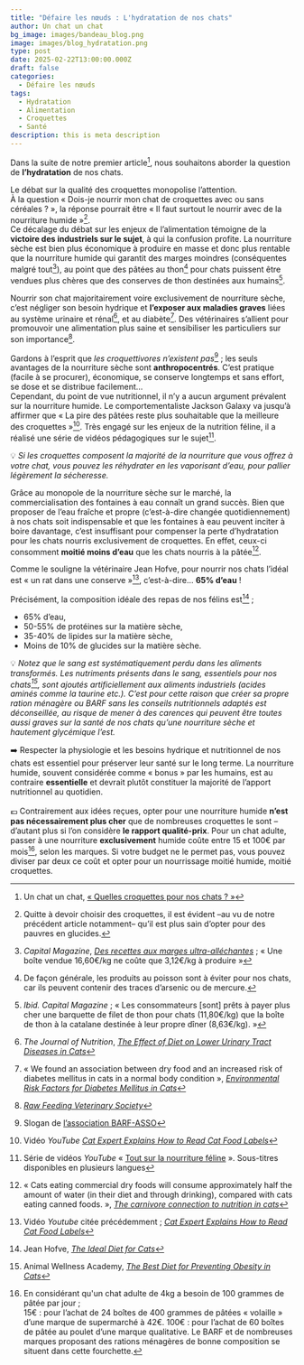 ```yaml
---
title: "Défaire les nœuds : L'hydratation de nos chats"
author: Un chat un chat
bg_image: images/bandeau_blog.png
image: images/blog_hydratation.png
type: post
date: 2025-02-22T13:00:00.000Z
draft: false
categories:
  - Défaire les nœuds
tags:
  - Hydratation
  - Alimentation
  - Croquettes
  - Santé
description: this is meta description
---
```

Dans la suite de notre premier article[^1], nous souhaitons aborder la question de **l’hydratation** de nos chats.

Le débat sur la qualité des croquettes monopolise l’attention.\
À la question « Dois-je nourrir mon chat de croquettes avec ou sans céréales ? », la réponse pourrait être « Il faut surtout le nourrir avec de la nourriture humide »[^2].\
Ce décalage du débat sur les enjeux de l’alimentation témoigne de la **victoire des industriels sur le sujet**, à qui la confusion profite. La nourriture sèche est bien plus économique à produire en masse et donc plus rentable que la nourriture humide qui garantit des marges moindres (conséquentes malgré tout[^3]), au point que des pâtées au thon[^4] pour chats puissent être vendues plus chères que des conserves de thon destinées aux humains[^5].

Nourrir son chat majoritairement voire exclusivement de nourriture sèche, c’est négliger son besoin hydrique et **l’exposer aux maladies graves** liées au système urinaire et rénal[^6], et au diabète[^8]. Des vétérinaires s’allient pour promouvoir une alimentation plus saine et sensibiliser les particuliers sur son importance[^9].

Gardons à l’esprit que *les croquettivores n’existent pas*[^10] ; les seuls avantages de la nourriture sèche sont **anthropocentrés**. C’est pratique (facile à se procurer), économique, se conserve longtemps et sans effort, se dose et se distribue facilement…\
Cependant, du point de vue nutritionnel, il n’y a aucun argument prévalent sur la nourriture humide. Le comportementaliste Jackson Galaxy va jusqu’à affirmer que « La pire des pâtées reste plus souhaitable que la meilleure des croquettes »[^11]. Très engagé sur les enjeux de la nutrition féline, il a réalisé une série de vidéos pédagogiques sur le sujet[^12].

💡 *Si les croquettes composent la majorité de la nourriture que vous offrez à votre chat, vous pouvez les réhydrater en les vaporisant d’eau, pour pallier légèrement la sécheresse.*

Grâce au monopole de la nourriture sèche sur le marché, la commercialisation des fontaines à eau connaît un grand succès. Bien que proposer de l’eau fraîche et propre (c’est-à-dire changée quotidiennement) à nos chats soit indispensable et que les fontaines à eau peuvent inciter à boire davantage, c’est insuffisant pour compenser la perte d’hydratation pour les chats nourris exclusivement de croquettes. En effet, ceux-ci consomment **moitié moins d’eau** que les chats nourris à la pâtée[^13].

Comme le souligne la vétérinaire Jean Hofve, pour nourrir nos chats l’idéal est « un rat dans une conserve »[^14], c’est-à-dire… **65% d’eau** !

Précisément, la composition idéale des repas de nos félins est[^15] ;

* 65% d’eau,
* 50-55% de protéines sur la matière sèche,
* 35-40% de lipides sur la matière sèche,
* Moins de 10% de glucides sur la matière sèche.

💡 *Notez que le sang est systématiquement perdu dans les aliments transformés. Les nutriments présents dans le sang, essentiels pour nos chats[^16], sont ajoutés artificiellement aux aliments industriels (acides aminés comme la taurine etc.). C’est pour cette raison que créer sa propre ration ménagère ou BARF sans les conseils nutritionnels adaptés est déconseillée, au risque de mener à des carences qui peuvent être toutes aussi graves sur la santé de nos chats qu’une nourriture sèche et hautement glycémique l’est.*

➡️ Respecter la physiologie et les besoins hydrique et nutritionnel de nos chats est essentiel pour préserver leur santé sur le long terme. La nourriture humide, souvent considérée comme « bonus » par les humains, est au contraire **essentielle** et devrait plutôt constituer la majorité de l’apport nutritionnel au quotidien.\
<br/>💶 Contrairement aux idées reçues, opter pour une nourriture humide **n’est pas nécessairement plus cher** que de nombreuses croquettes le sont –d’autant plus si l’on considère **le rapport qualité-prix**. Pour un chat adulte, passer à une nourriture **exclusivement** humide coûte entre 15 et 100€ par mois[^17], selon les marques. Si votre budget ne le permet pas, vous pouvez diviser par deux ce coût et opter pour un nourrissage moitié humide, moitié croquettes.

[^1]: Un chat un chat, <a href="https://unchatunchat.fr/blog/defaire_les_noeuds_documentaire/" target="_blank">« Quelles croquettes pour nos chats ? »</a>

[^2]: Quitte à devoir choisir des croquettes, il est évident –au vu de notre précédent article notamment– qu’il est plus sain d’opter pour des pauvres en glucides.

[^3]: *Capital Magazine*, <a href="https://www.capital.fr/economie-politique/des-recettes-aux-marges-ultra-allechantes-696390" target="_blank">*Des recettes aux marges ultra-alléchantes*</a> ; « Une boîte vendue 16,60€/kg ne coûte que 3,12€/kg à produire » 

[^4]: De façon générale, les produits au poisson sont à éviter pour nos chats, car ils peuvent contenir des traces d’arsenic ou de mercure. 

[^5]: *Ibid. Capital Magazine* ; « Les consommateurs \[sont] prêts à payer plus cher une barquette de filet de thon pour chats (11,80€/kg) que la boîte de thon à la catalane destinée à leur propre dîner (8,63€/kg). » 

[^6]: *The Journal of Nutrition*, <a href="https://www.sciencedirect.com/science/article/pii/S0022316623023076" target="_blank">*The Effect of Diet on Lower Urinary Tract Diseases in Cats*</a> 

[^7]: *Journal of Veterinary Science and Animal Husbandry*, <a href="https://www.researchgate.net/publication/268277616_Feline_Lower_Urinary_Tract_Disease_Flutd_-_An_Emerging_Problem_of_Recent_Era" target="_blank">*Feline Lower Urinary Tract Disease – An Emerging Problem of Recent Era*</a> 

[^8]: « We found an association between dry food and an increased risk of diabetes mellitus in cats in a normal body condition », <a href="https://onlinelibrary.wiley.com/doi/10.1111/jvim.14618" target="_blank">*Environmental Risk Factors for Diabetes Mellitus in Cats*</a> 

[^9]: <a href="https://rfvs.info/" target="_blank">*Raw Feeding Veterinary Society*</a> 

[^10]: Slogan de <a href="https://barf-asso.fr/" target="_blank">l’association BARF-ASSO</a> 

[^11]: Vidéo *YouTube* <a href="https://www.youtube.com/watch?v=jLNiAxeNlXQ&list=PLAJvHNBwbBNvS6Bfc4Q62GhOsEqi69-7H&index=4" target="_blank">*Cat Expert Explains How to Read Cat Food Labels*</a> 

[^12]: Série de vidéos *YouTube* « <a href="https://www.youtube.com/watch?v=6cvxA1CMbMQ&list=PLAJvHNBwbBNvS6Bfc4Q62GhOsEqi69-7H" target="_blank">Tout sur la nourriture féline</a> ». Sous-titres disponibles en plusieurs langues 

[^13]: « Cats eating commercial dry foods will consume approximately half the amount of water (in their diet and through drinking), compared with cats eating canned foods. », <a href="https://avmajournals.avma.org/view/journals/javma/221/11/javma.2002.221.1559.xml" target="_blank">*The carnivore connection to nutrition in cats*</a> 

[^14]: Vidéo *Youtube* citée précédemment ; <a href="https://www.youtube.com/watch?v=jLNiAxeNlXQ&list=PLAJvHNBwbBNvS6Bfc4Q62GhOsEqi69-7H&index=4" target="_blank">*Cat Expert Explains How to Read Cat Food Labels*</a> 

[^15]: Jean Hofve, <a href="https://littlebigcat.com/the-ideal-diet-for-cats/" target="_blank">*The Ideal Diet for Cats*</a> 

[^16]: Animal Wellness Academy, <a href="https://animalwellnessacademy.org/the-best-diet-for-preventing-obesity-in-cats/" target="_blank">*The Best Diet for Preventing Obesity in Cats*</a> 

[^17]: En considérant qu'un chat adulte de 4kg a besoin de 100 grammes de pâtée par jour ; \
15€ : pour l’achat de 24 boîtes de 400 grammes de pâtées « volaille » d’une marque de supermarché à 42€. 100€ : pour l’achat de 60 boîtes de pâtée au poulet d’une marque qualitative. Le BARF et de nombreuses marques proposant des rations ménagères de bonne composition se situent dans cette fourchette.
